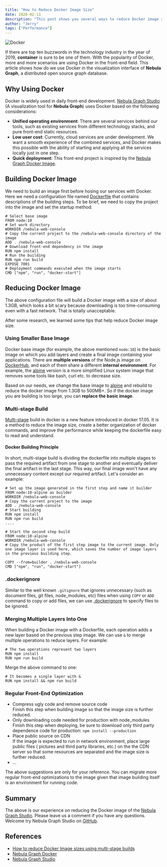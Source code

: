 ```yaml
---
title: "How to Reduce Docker Image Size"
date: 2020-02-11
description: "This post shows you several ways to reduce Docker image size. These tips helped Nebula Graph devs reduce the image from 1.3G to 0.3G."
author: "Jerry"
tags: ["Performance"]
---
```


![Docker](https://user-images.githubusercontent.com/56643819/74205747-8dcb7680-4cb3-11ea-97c0-7c8bf36dd0e1.png)

If there are top ten buzzwords in the technology industry in the year of 2019, **container** is sure to be one of them. With the popularity of Docker, more and more scenarios are using Docker in the front-end field. This article shows how do we use Docker in the visualization interface of **Nebula Graph**, a distributed open source graph database.

## Why Using Docker

Docker is widely used in daily front-end development. [Nebula Graph Studio](https://github.com/vesoft-inc/nebula-web-docker/blob/master/README.md) (A visualization tool for **Nebula Graph**) uses Docker based on the following considerations:

- **Unified operating environment**: There are several services behind our tools, such as existing services from different technology stacks, and pure front-end static resources.<br />
- **Low user cost**: Currently, cloud services are under development. We want a smooth experience of the combined services, and Docker makes this possible with the ability of starting and applying all the services locally just in one step.
- **Quick deployment**: This front-end project is inspired by the [Nebula Graph Docker Image](https://github.com/vesoft-inc/nebula-docker-compose).

## Building Docker Image

We need to build an image first before hosing our services with Docker. Here we need a configuration file named [Dockerfile](https://docs.docker.com/engine/reference/builder/) that contains descriptions of the building steps. To be brief, we need to copy the project into the image and set the startup method:

```shell
# Select base image
FROM node:10
# Set work directory
WORKDIR /nebula-web-console
# Copy the current project to the /nebula-web-console directory of the image
ADD . /nebula-web-console
# Download front-end dependency in the image
RUN npm install
# Run the building
RUN npm run build
EXPOSE 7001
# Deployment commands executed when the image starts
CMD ["npm", "run", "docker-start"]
```

## Reducing Docker Image

The above configuration file will build a Docker image with a size of about 1.3GB, which looks a bit scary because downloading is too time-consuming even with a fast network. That is totally unacceptable.

After some research, we learned some tips that help reduce Docker image size.

### Using Smaller Base Image

Docker base image (for example, the above mentioned `node:10`) is the basic image on which you add layers and create a final image containing your applications. There are **multiple versions** of the Node.js image on [DockerHub](https://hub.docker.com/_/node), and each of them share a different **internal environment**. For example, the [alpine](https://yeasy.gitbooks.io/docker_practice/cases/os/alpine.html) version is a more simplified Linux system image that removes some tools like bash, curl etc. to decrease size.

Based on our needs, we change the base image to [alpine](https://yeasy.gitbooks.io/docker_practice/cases/os/alpine.html) and rebuild to reduce the docker image from 1.3GB to 500MB+. So if the docker image you are building is too large, you can **replace the basic image**.

### Multi-stage Build

[Multi-stage](https://docs.docker.com/develop/develop-images/multistage-build/) build in docker is a new feature introduced in docker 17.05. It is a method to reduce the image size, create a better organization of docker commands, and improve the performance while keeping the dockerfile easy to read and understand.

#### Docker Building Principle

In short, multi-stage build is dividing the dockerfile into multiple stages to pass the required artifact from one stage to another and eventually deliver the final artifact in the last stage. This way, our final image won't have any unnecessary content except our required artifact. Let's consider an example:

```shell
# Set up the image generated in the first step and name it builder
FROM node:10-alpine as builder
WORKDIR /nebula-web-console
# Copy the current project to the image
ADD . /nebula-web-console
# Start building
RUN npm install
RUN npm run build
....

# Start the second step build
FROM node:10-alpine
WORKDIR /nebula-web-console
# Copy the product of the first step image to the current image. Only one image layer is used here, which saves the number of image layers in the previous building step.

COPY --from=builder . /nebula-web-console
CMD ["npm", "run", "docker-start"]
```

### .dockerignore

Similar to the well known `.gitignore` that ignores unnecessary (such as document files, git files, node_modules, etc) files when using `COPY` or `ADD` command to copy or add files, we can use [.dockerignore](https://docs.docker.com/engine/reference/builder/#dockerignore-file) to specify files to be ignored.

### Merging Multiple Layers Into One

When building a Docker image with a Dockerfile, each operation adds a new layer based on the previous step image. We can use `&` to merge multiple operations to reduce layers. For example:

```shell
# The two operations represent two layers
RUN npm install
RUN npm run build
```

Merge the above command to one:

```shell
# It becomes a single layer with &
RUN npm install && npm run build
```

### Regular Front-End Optimization

- Compress ugly code and remove source code<br />
Finish this step when building image so that the image size is further reduced.
- Only downloading code needed for production with node_modules<br />
Finish this step when deploying, be sure to download only third party dependence code for production: `npm install --production`
- Place public source on CDN<br />
If the image is expected to run in network environment, place large public files ( pictures and third party libraries, etc.) on the the CDN server so that some resources are separated and the image size is further reduced.
- ...

The above suggestions are only for your reference. You can migrate more regular front-end optimizations to the image given that image building itself is an environment for running code.

## Summary

The above is our experience on reducing the Docker image of the [Nebula Graph Studio](https://github.com/vesoft-inc/nebula-web-docker/blob/master/README.md). Please leave us a comment if you have any questions. Welcome try Nebula Graph Studio on [GitHub](https://github.com/vesoft-inc/nebula-web-docker).

## References

- [How to reduce Docker Image sizes using multi-stage builds](https://blog.logrocket.com/reduce-docker-image-sizes-using-multi-stage-builds/)
- [Nebula Graph Docker](https://github.com/vesoft-inc/nebula-docker-compose)
- [Nebula Graph Studio](https://github.com/vesoft-inc/nebula-web-docker)
